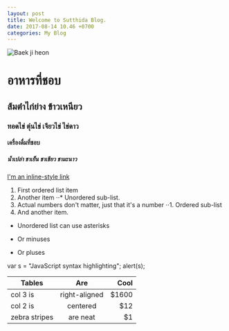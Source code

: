 ```yaml
---
layout: post
title: Welcome to Sutthida Blog.
date: 2017-08-14 10.46 +0700
categories: My Blog
---
```

![Baek ji heon](http://th.openrice.com/userphoto/Recipe/0/0/000067F31374B96708C5CEl.jpg)
# อาหารที่ชอบ
## ส้มตำไก่ย่าง ข้าวเหนียว
### ทอดไข่ ตุ๋นไข่ เจียวไข่ ไข่ดาว
#### เครื่องดื่มที่ชอบ
##### น้ำเปล่า ชาเย็น ชาเขียว ชามะนาว


[I'm an inline-style link](https://www.google.com)

1. First ordered list item
2. Another item
⋅⋅* Unordered sub-list. 
1. Actual numbers don't matter, just that it's a number
⋅⋅1. Ordered sub-list
4. And another item.
* Unordered list can use asterisks
- Or minuses
+ Or pluses

[logo]: https://github.com/adam-p/markdown-here/raw/master/src/common/images/icon48.png "Logo Title Text 2"



var s = "JavaScript syntax highlighting";
alert(s);

| Tables        | Are           | Cool  |
| ------------- |:-------------:| -----:|
| col 3 is      | right-aligned | $1600 |
| col 2 is      | centered      |   $12 |
| zebra stripes | are neat      |    $1 |
